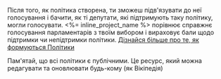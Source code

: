 Після того, як політика створена, ти зможеш підв'язувати до неї голосування і бачити, як ті депутати, які підтримують таку політику, могли голосувати. 
<%= inline_project_name %> порівнює справжнє голосування парламентарів з твоїм вибором і вираховує бали щодо підтримки чи непідтримки політики. [Дізнайся більше про те, як формуються Політики](/help/faq#policies)

Пам'ятай, що всі політики є публічними. Це ресурс, який можна редагувати та оновлювати будь-кому (як Вікіпедія)
